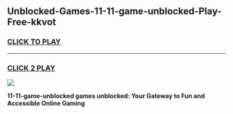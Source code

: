 
## Unblocked-Games-11-11-game-unblocked-Play-Free-kkvot
<h3>
<a href="https://premium76.site?title=11-11-game-unblocked&ref=22A">CLICK TO PLAY</a></h3>
<hr>

<h3>
<a href="https://premium76.site?title=11-11-game-unblocked&ref=22A">CLICK 2 PLAY</a>
  
</h3>

<a href="https://premium76.site?title=11-11-game-unblocked&ref=22A"><img src="https://clearcache.store/games.png"></a>


**11-11-game-unblocked games unblocked: Your Gateway to Fun and Accessible Online Gaming**
